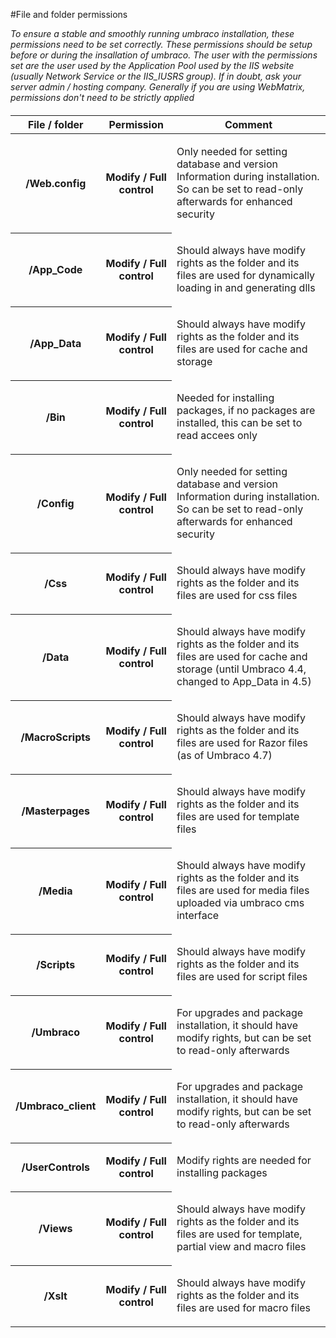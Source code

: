 #File and folder permissions

_To ensure a stable and smoothly running umbraco installation, these permissions need to be set correctly. These permissions should be setup before or during the insallation of umbraco. The user with the permissions set are the user used by the Application Pool used by the IIS website (usually Network Service or the IIS\_IUSRS group). If in doubt, ask your server admin / hosting company. Generally if you are using WebMatrix, permissions don't need to be strictly applied_


<table border="0" style="margin-top:20px;">
<thead>
<tr>
<th>File / folder</th>
<th>Permission</th>
<th>Comment</th>
</tr>
</thead>

<tbody>
<tr>
<th>/Web.config</th>
<th>Modify / Full control</th>
<td>
<p>Only needed for setting database and version Information during
installation. So can be set to read-only afterwards for enhanced
security</p>
</td>
</tr>
<tr>
<th>/App_Code</th>
<th>Modify / Full control</th>
<td>
<p>Should always have modify rights as the folder and its files
are used for dynamically loading in and generating dlls</p>
</td>
</tr>
<tr>
<th>/App_Data</th>
<th>Modify / Full control</th>
<td>
<p>Should always have modify rights as the folder and its files
are used for cache and storage</p>
</td>
</tr>
<tr>
<th>/Bin</th>
<th>Modify / Full control</th>
<td>
<p>Needed for installing packages, if no packages are installed,
this can be set to read accees only</p>
</td>
</tr>
<tr>
<th>/Config</th>
<th>Modify / Full control</th>
<td>
<p>Only needed for setting database and version Information during
installation. So can be set to read-only afterwards for enhanced
security</p>
</td>
</tr>
<tr>
<th>/Css</th>
<th>Modify / Full control</th>
<td>
<p>Should always have modify rights as the folder and its files
are used for css files</p>
</td>
</tr>
<tr>
<th>/Data</th>
<th>Modify / Full control</th>
<td>
<p>Should always have modify rights as the folder and its files
are used for cache and storage (until Umbraco 4.4, changed to App_Data in 4.5)</p>
</td>
</tr>
<tr>
<th>/MacroScripts</th>
<th>Modify / Full control</th>
<td>
<p>Should always have modify rights as the folder and its files
are used for Razor files (as of Umbraco 4.7)</p>
</td>
</tr>
<tr>
<th>/Masterpages</th>
<th>Modify / Full control</th>
<td>
<p>Should always have modify rights as the folder and its files
are used for template files</p>
</td>
</tr>
<tr>
<th>/Media</th>
<th>Modify / Full control</th>
<td>
<p>Should always have modify rights as the folder and its files
are used for media files uploaded via umbraco cms interface</p>
</td>
</tr>
<tr>
<th>/Scripts</th>
<th>Modify / Full control</th>
<td>
<p>Should always have modify rights as the folder and its files
are used for script files</p>
</td>
</tr>
<tr>
<th>/Umbraco</th>
<th>Modify / Full control</th>
<td>
<p>For upgrades and package installation, it should have modify
rights, but can be set to read-only afterwards</p>
</td>
</tr>
<tr>
<th>/Umbraco_client</th>
<th>Modify / Full control</th>
<td>
<p>For upgrades and package installation, it should have modify
rights, but can be set to read-only afterwards</p>
</td>
</tr>
<tr>
<th>/UserControls</th>
<th>Modify / Full control</th>
<td>
<p>Modify rights are needed for installing packages</p>
</td>
</tr>
<tr>
<th>/Views</th>
<th>Modify / Full control</th>
<td>
<p>Should always have modify rights as the folder and its files
are used for template, partial view and macro files</p>
</td>
</tr>
<tr>
<th>/Xslt</th>
<th>Modify / Full control</th>
<td>
<p>Should always have modify rights as the folder and its files
are used for macro files</p>
</td>
</tr>
</tbody>
</table>